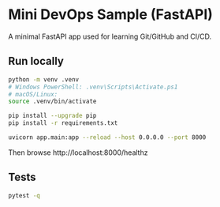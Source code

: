 # Mini DevOps Sample (FastAPI)

A minimal FastAPI app used for learning Git/GitHub and CI/CD.

## Run locally

```bash
python -m venv .venv
# Windows PowerShell: .venv\Scripts\Activate.ps1
# macOS/Linux:
source .venv/bin/activate

pip install --upgrade pip
pip install -r requirements.txt

uvicorn app.main:app --reload --host 0.0.0.0 --port 8000
```

Then browse http://localhost:8000/healthz

## Tests

```bash
pytest -q
```
